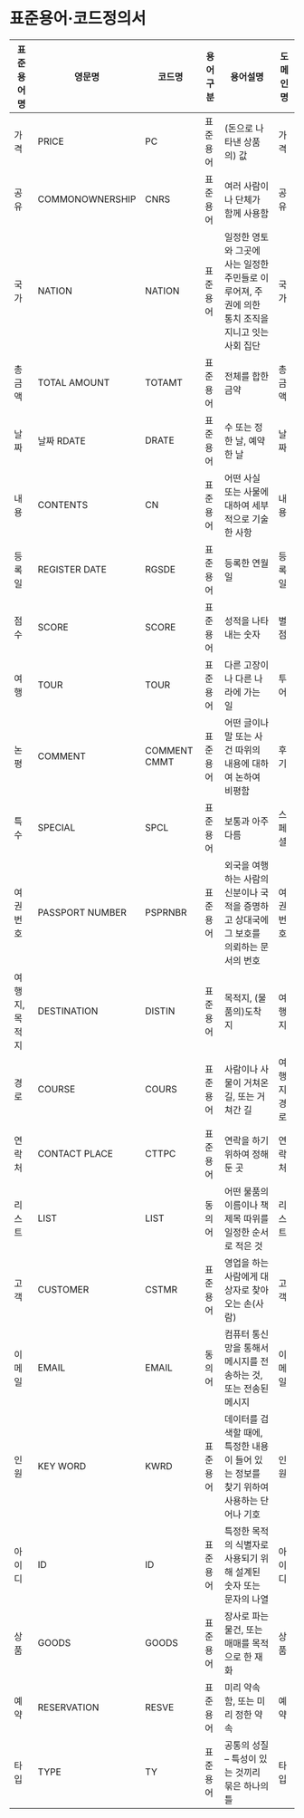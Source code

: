 # 표준용어·코드정의서

| 표준용어명 | 영문명 | 코드명 | 용어구분  | 용어설명 | 도메인명 |
| --- | --- | --- | --- | --- | --- |
| 가격 | PRICE | PC | 표준용어 | (돈으로 나타낸 상품의) 값 | 가격 |
| 공유 | COMMONOWNERSHIP | CNRS | 표준용어 | 여러 사람이나 단체가 함께 사용함 | 공유 |
| 국가 | NATION | NATION | 표준용어 | 일정한 영토와 그곳에 사는 일정한 주민들로 이루어져, 주권에 의한 통치 조직을 지니고 잇는 사회 집단 | 국가 |
| 총금액 | TOTAL AMOUNT | TOTAMT | 표준용어 | 전체를 합한 금약 | 총금액 |
| 날짜 | 날짜 RDATE | DRATE | 표준용어 | 수 또는 정한 날, 예약한 날 | 날짜 |
| 내용 | CONTENTS | CN | 표준용어 | 어떤 사실 또는 사물에 대하여 세부적으로 기술한 사항 | 내용 |
| 등록일 | REGISTER DATE | RGSDE | 표준용어 | 등록한 연월일 | 등록일 |
| 점수 | SCORE | SCORE | 표준용어 | 성적을 나타내는 숫자 | 별점 |
| 여행 | TOUR | TOUR | 표준용어 | 다른 고장이나 다른 나라에 가는 일 | 투어 |
| 논평 | COMMENT | COMMENT CMMT | 표준용어 | 어떤 글이나 말 또는 사건 따위의 내용에 대하여 논하여 비평함 | 후기 |
| 특수 | SPECIAL | SPCL | 표준용어 | 보통과 아주 다름 | 스페셜 |
| 여권번호 | PASSPORT NUMBER | PSPRNBR | 표준용어 | 외국을 여행하는 사람의 신분이나 국적을 증명하고 상대국에 그 보호를 의뢰하는 문서의 번호 | 여권번호 |
| 여행지, 목적지 | DESTINATION | DISTIN | 표준용어 | 목적지, (물품의)도착지 | 여행지 |
| 경로 | COURSE | COURS | 표준용어 | 사람이나 사물이 거쳐온 길, 또는 거쳐간 길 | 여행지 경로 |
| 연락처 | CONTACT PLACE | CTTPC | 표준용어 | 연락을 하기 위하여 정해 둔 곳 | 연락처 |
| 리스트 | LIST | LIST | 동의어 | 어떤 물품의 이름이나 책 제목 따위를 일정한 순서로 적은 것 | 리스트 |
| 고객 | CUSTOMER | CSTMR | 표준용어 | 영업을 하는 사람에게 대상자로 찾아오는 손(사람) | 고객 |
| 이메일 | EMAIL | EMAIL | 동의어 | 컴퓨터 통신망을 통해서 메시지를 전송하는 것, 또는 전송된 메시지 | 이메일 |
| 인원 | KEY WORD | KWRD | 표준용어 | 데이터를 검색할 때에, 특정한 내용이 들어 있는 정보를 찾기 위하여 사용하는 단어나 기호 | 인원 |
| 아이디 | ID | ID | 표준용어 | 특정한 목적의 식별자로 사용되기 위해 설계된 숫자 또는 문자의 나열 | 아이디 |
| 상품 | GOODS | GOODS | 표준용어 | 장사로 파는 물건, 또는 매매를 목적으로 한 재화 | 상품 |
| 예약 | RESERVATION | RESVE | 표준용어 | 미리 약속함, 또는 미리 정한 약속 | 예약 |
| 타입 | TYPE | TY | 표준용어 | 공통의 성질 – 특성이 있는 것끼리 묶은 하나의 틀 | 타입 |